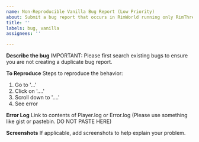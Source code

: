```yaml
---
name: Non-Reproducible Vanilla Bug Report (Low Priority)
about: Submit a bug report that occurs in RimWorld running only RimThreaded and DLCs that cannot be reproduced fairly consistantly
title: ''
labels: bug, vanilla
assignees: ''

---
```


**Describe the bug**
IMPORTANT: Please first search existing bugs to ensure you are not creating a duplicate bug report.  

**To Reproduce**
Steps to reproduce the behavior:
1. Go to '...'
2. Click on '....'
3. Scroll down to '....'
4. See error

**Error Log**
Link to contents of Player.log or Error.log (Please use something like gist or pastebin. DO NOT PASTE HERE)

**Screenshots**
If applicable, add screenshots to help explain your problem.

